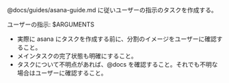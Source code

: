 @docs/guides/asana-guide.md に従いユーザーの指示のタスクを作成する。

ユーザーの指示: $ARGUMENTS

- 実際に asana にタスクを作成する前に、分割のイメージをユーザーに確認すること。
- メインタスクの完了状態も明確にすること。
- タスクについて不明点があれば、@docs を確認すること。それでも不明な場合はユーザーに確認すること。
